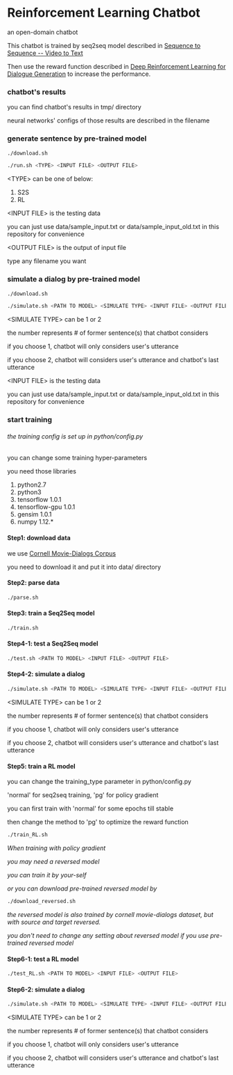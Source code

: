 # Reinforcement Learning Chatbot
an open-domain chatbot

This chatbot is trained by seq2seq model described in [Sequence to Sequence -- Video to Text](https://arxiv.org/abs/1505.00487)

Then use the reward function described in [Deep Reinforcement Learning for Dialogue Generation](https://arxiv.org/abs/1606.01541) to increase the performance.

### chatbot's results
you can find chatbot's results in tmp/ directory

neural networks' configs of those results are described in the filename

### generate sentence by pre-trained model
```bash
./download.sh
```
```bash
./run.sh <TYPE> <INPUT FILE> <OUTPUT FILE>
```
\<TYPE\> can be one of below:
1. S2S
2. RL

\<INPUT FILE\> is the testing data

you can just use data/sample_input.txt or data/sample_input_old.txt in this repository for convenience

\<OUTPUT FILE\> is the output of input file

type any filename you want

### simulate a dialog by pre-trained model
```bash
./download.sh
```
```bash
./simulate.sh <PATH TO MODEL> <SIMULATE TYPE> <INPUT FILE> <OUTPUT FILE>
```

\<SIMULATE TYPE\> can be 1 or 2

the number represents # of former sentence(s) that chatbot considers

if you choose 1, chatbot will only considers user's utterance

if you choose 2, chatbot will considers user's utterance and chatbot's last utterance

\<INPUT FILE\> is the testing data

you can just use data/sample_input.txt or data/sample_input_old.txt in this repository for convenience

### start training
###### the training config is set up in python/config.py

you can change some training hyper-parameters

you need those libraries
1. python2.7
2. python3
3. tensorflow 1.0.1
4. tensorflow-gpu 1.0.1
5. gensim 1.0.1
6. numpy 1.12.*

#### Step1: download data
we use [Cornell Movie-Dialogs Corpus](https://www.cs.cornell.edu/~cristian/Cornell_Movie-Dialogs_Corpus.html)

you need to download it and put it into data/ directory

#### Step2: parse data
```bash
./parse.sh
```

#### Step3: train a Seq2Seq model
```bash
./train.sh
```

#### Step4-1: test a Seq2Seq model
```bash
./test.sh <PATH TO MODEL> <INPUT FILE> <OUTPUT FILE>
```

#### Step4-2: simulate a dialog
```bash
./simulate.sh <PATH TO MODEL> <SIMULATE TYPE> <INPUT FILE> <OUTPUT FILE>
```
\<SIMULATE TYPE\> can be 1 or 2

the number represents # of former sentence(s) that chatbot considers

if you choose 1, chatbot will only considers user's utterance

if you choose 2, chatbot will considers user's utterance and chatbot's last utterance

#### Step5: train a RL model
you can change the training_type parameter in python/config.py

'normal' for seq2seq training, 'pg' for policy gradient

you can first train with 'normal' for some epochs till stable

then change the method to 'pg' to optimize the reward function

```bash
./train_RL.sh
```

*When training with policy gradient*

*you may need a reversed model*

*you can train it by your-self*

*or you can download pre-trained reversed model by*
```bash
./download_reversed.sh
```
*the reversed model is also trained by cornell movie-dialogs dataset, but with source and target reversed.*

*you don't need to change any setting about reversed model if you use pre-trained reversed model*

#### Step6-1: test a RL model
```bash
./test_RL.sh <PATH TO MODEL> <INPUT FILE> <OUTPUT FILE>
```

#### Step6-2: simulate a dialog
```bash
./simulate.sh <PATH TO MODEL> <SIMULATE TYPE> <INPUT FILE> <OUTPUT FILE>
```
\<SIMULATE TYPE\> can be 1 or 2

the number represents # of former sentence(s) that chatbot considers

if you choose 1, chatbot will only considers user's utterance

if you choose 2, chatbot will considers user's utterance and chatbot's last utterance

